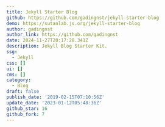 ```yaml
---
title: Jekyll Starter Blog
github: https://github.com/gadingnst/jekyll-starter-blog
demo: https://sutanlab.js.org/jekyll-starter-blog
author: gadingnst
author_link: https://github.com/gadingnst
date: 2024-11-27T20:17:28.341Z
description: Jekyll Blog Starter Kit.
ssg:
  - Jekyll
css: []
ui: []
cms: []
category:
  - Blog
draft: false
publish_date: '2019-02-15T07:10:56Z'
update_date: '2023-01-12T05:48:36Z'
github_star: 16
github_fork: 7
---
```

